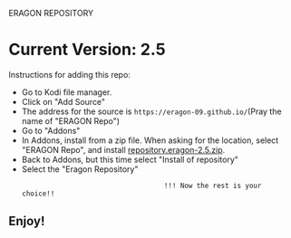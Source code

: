 ERAGON REPOSITORY
# Current Version: 2.5
Instructions for adding this repo:


<p align="left">
  <ul>
    <li>Go to Kodi file manager.</li>
    <li>Click on "Add Source"</li>
	<li>The address for the source is <code>https://eragon-09.github.io/</code>(Pray the name of "ERAGON Repo")</li>
	<li>Go to "Addons"</li>
	<li>In Addons, install from a zip file. When asking for the location, select "ERAGON Repo", and install 
	<a href="repository.eragon-2.5.zip">repository.eragon-2.5.zip</a>.</li>
	<li>Back to Addons, but this time select "Install of repository"</li>
	<li>Select the "Eragon Repository"</li>
	
	
      
                                       !!! Now the rest is your choice!! 
  </ul>
</p>

## Enjoy!
